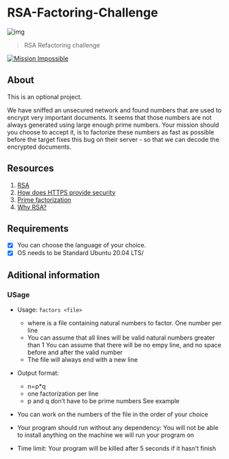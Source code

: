 # RSA-Factoring-Challenge

![img](https://assets.imaginablefutures.com/media/images/ALX_Logo.max-200x150.png)
> RSA Refactoring challenge

[![Mission Impossible](http://img.youtube.com/vi/XAYhNHhxN0A/0.jpg)](http://www.youtube.com/watch?v=XAYhNHhxN0A "Mission Impossible")


## About
This is an optional project.

We have sniffed an unsecured network and found numbers that are used to encrypt very important documents. It seems that those numbers are not always generated using large enough prime numbers. Your mission should you choose to accept it, is to factorize these numbers as fast as possible before the target fixes this bug on their server - so that we can decode the encrypted documents.


## Resources 
1. [RSA](https://en.wikipedia.org/wiki/RSA_(cryptosystem%29))
2. [How does HTTPS provide security](https://stackoverflow.com/questions/3968095/how-does-https-provide-security)
3. [Prime factorization](https://privacycanada.net/mathematics/prime-factorization/)
4. [Why RSA?](https://jaredatandi.hashnode.dev/rsa-factoring)

## Requirements
* [X] You can choose the language of your choice.
* [X] OS needs to be Standard Ubuntu 20.04 LTS/

## Aditional information
### USage
* Usage: ```factors <file>```
    * where <file> is a file containing natural numbers to factor.
    One number per line
    * You can assume that all lines will be valid natural numbers greater than 1
    You can assume that there will be no empy line, and no space before and after the valid number
    * The file will always end with a new line

* Output format:
    * n=p*q
    * one factorization per line
    * p and q don’t have to be prime numbers
    See example

* You can work on the numbers of the file in the order of your choice
* Your program should run without any dependency: You will not be able to install anything on the machine we will run your program on
* Time limit: Your program will be killed after 5 seconds if it hasn’t finish
